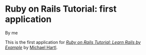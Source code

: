 # Ruby on Rails Tutorial: first application
By me

This is the first application for
[*Ruby on Rails Tutorial: Learn Rails by Example*](http://railstutorial.org/)
by [Michael Hartl](http://michaelhartl.com/).
